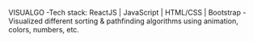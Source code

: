 VISUALGO
-Tech stack: ReactJS | JavaScript | HTML/CSS | Bootstrap
-Visualized different sorting & pathfinding algorithms using animation, colors, numbers, etc.
